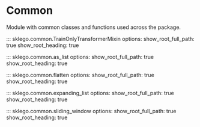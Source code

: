 # Common

Module with common classes and functions used across the package.

::: sklego.common.TrainOnlyTransformerMixin
    options:
        show_root_full_path: true
        show_root_heading: true

::: sklego.common.as_list
    options:
        show_root_full_path: true
        show_root_heading: true

::: sklego.common.flatten
    options:
        show_root_full_path: true
        show_root_heading: true

::: sklego.common.expanding_list
    options:
        show_root_full_path: true
        show_root_heading: true

::: sklego.common.sliding_window
    options:
        show_root_full_path: true
        show_root_heading: true
